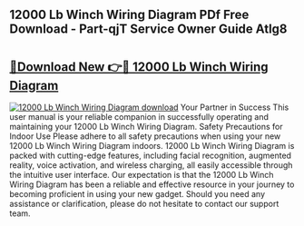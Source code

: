 ## 12000 Lb Winch Wiring Diagram PDf Free Download - Part-qjT Service Owner Guide Atlg8

# <h2><a href="http://dfiyam0.blite.top/?on=12000+Lb+Winch+Wiring+Diagram">🔗Download New 👉🔴 12000 Lb Winch Wiring Diagram</a></h2>

[![12000 Lb Winch Wiring Diagram download](https://i.imgur.com/lujVjoI.png)](http://dfiyam0.blite.top/?on=12000+Lb+Winch+Wiring+Diagram)
Your Partner in Success This user manual is your reliable companion in successfully operating and maintaining your 12000 Lb Winch Wiring Diagram. Safety Precautions for Indoor Use Please adhere to all safety precautions when using your new 12000 Lb Winch Wiring Diagram indoors. 12000 Lb Winch Wiring Diagram is packed with cutting-edge features, including facial recognition, augmented reality, voice activation, and wireless charging, all easily accessible through the intuitive user interface. Our expectation is that the 12000 Lb Winch Wiring Diagram has been a reliable and effective resource in your journey to becoming proficient in using your new gadget. Should you need any assistance or clarification, please do not hesitate to contact our support team.
